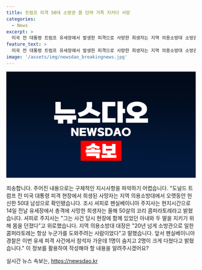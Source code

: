 ```yaml
---
title: 트럼프 피격 50대 소방관 몸 던져 가족 지키다 사망
categories:
  - News
excerpt: >
  미국 전 대통령 트럼프 유세장에서 발생한 피격으로 사망한 희생자는 지역 의용소방대 소방관 코리 콤퍼라토레(50)로 확인됐다. 셔피로 주지사는 그의 헌신과 희생에 대해 경의를 표하며, 대장은 그가 항상 도움을 주려는 사람이었다고 전했다. 이 사건으로 1명이 사망하고 2명이 다쳤으며, 경찰은 조사 중이다. (단어 수: 59)
feature_text: >
  미국 전 대통령 트럼프 유세장에서 발생한 피격으로 사망한 희생자는 지역 의용소방대 소방관 코리 콤퍼라토레(50)로 확인됐다. 셔피로 주지사는 그의 헌신과 희생에 대해 경의를 표하며, 대장은 그가 항상 도움을 주려는 사람이었다고 전했다. 이 사건으로 1명이 사망하고 2명이 다쳤으며, 경찰은 조사 중이다. (단어 수: 59)
image: '/assets/img/newsdao_breakingnews.jpg'
---
```


<p><img src="/assets/img/newsdao_breakingnews.jpg" alt="pcversion 속보" /></p>

<p>죄송합니다. 주어진 내용으로는 구체적인 지시사항을 파악하기 어렵습니다. "도널드 트럼프 전 미국 대통령 피격 현장에서 희생된 사망자는 지역 의용소방대에서 오랫동안 헌신한 50대 남성으로 확인됐습니다. 조시 셔피로 펜실베이니아 주지사는 현지시간으로 14일 전날 유세장에서 총격에 사망한 희생자는 올해 50살의 코리 콤퍼라토레라고 밝혔습니다. 셔피로 주지사는 "그는 사건 당시 현장에 함께 있었던 아내와 두 딸을 지키기 위해 몸을 던졌다"고 위로했습니다. 지역 의용소방대 대장은 "20년 넘게 소방관으로 일한 콤퍼라토레는 항상 누군가를 도와주려는 사람이었다"고 말했습니다. 앞서 펜실베이니아 경찰은 이번 유세 피격 사건에서 참석자 가운데 1명이 숨지고 2명이 크게 다쳤다고 밝혔습니다." 이 정보를 활용하여 작성해야 할 내용을 알려주시겠어요?</p>
실시간 뉴스 속보는, <a href="https://newsdao.kr" rel="dofollow">https://newsdao.kr</a>


